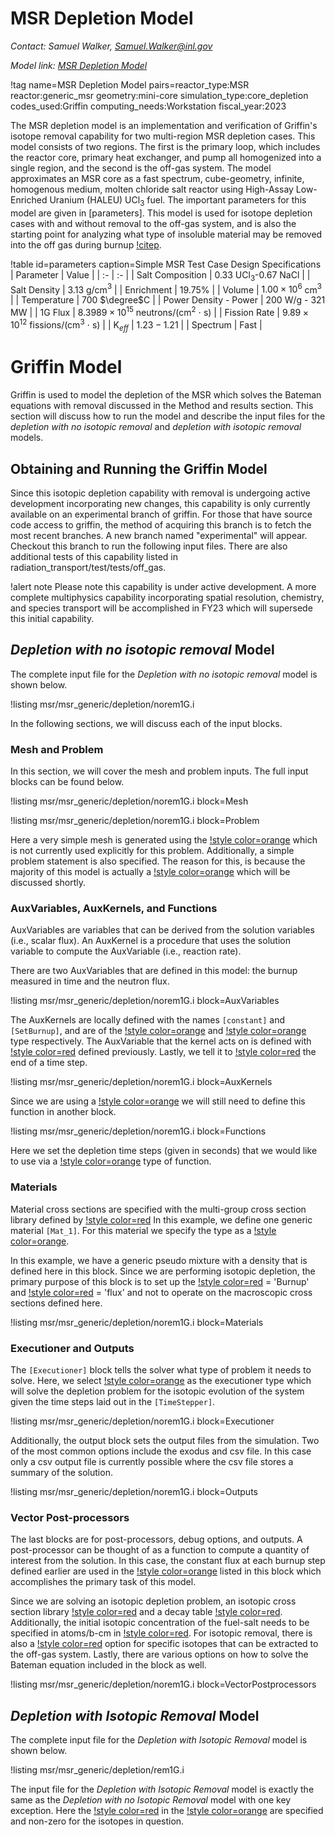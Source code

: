 # MSR Depletion Model

*Contact: Samuel Walker, Samuel.Walker@inl.gov*

*Model link: [MSR Depletion Model](https://github.com/idaholab/virtual_test_bed/tree/devel/msr/msr_generic/depletion)*

!tag name=MSR Depletion Model pairs=reactor_type:MSR
                       reactor:generic_msr
                       geometry:mini-core
                       simulation_type:core_depletion
                       codes_used:Griffin
                       computing_needs:Workstation
                       fiscal_year:2023

The MSR depletion model is an implementation and verification of Griffin's isotope removal capability for two multi-region MSR depletion cases.
This model consists of two regions. The first is the primary loop, which includes the reactor core, primary heat exchanger, and pump all homogenized into a single region, and the second is the off-gas system.
The model approximates an MSR core as a fast spectrum, cube-geometry, infinite, homogenous medium, molten chloride salt reactor using High-Assay Low-Enriched Uranium (HALEU) UCl$_3$ fuel.
The important parameters for this model are given in [parameters].
This model is used for isotope depletion cases with and without removal to the off-gas system, and is also the starting point for analyzing what type of insoluble material may be removed into the off gas during burnup [!citep](walker2022).

!table id=parameters caption=Simple MSR Test Case Design Specifications
| Parameter | Value  |
| :- | :- |
| Salt Composition | $0.33$ UCl$_3$-$0.67$ NaCl |
| Salt Density | $3.13$ g/cm$^3$ |
| Enrichment | $19.75$% |
| Volume | $1.00 \times 10^6$ cm$^3$ |
| Temperature | $700$ $\degree$C |
| Power Density - Power | $200$ W/g - $321$ MW |
| 1G Flux | $8.3989 \times 10^{15}$ neutrons/(cm$^2$ $\cdot$ s) |
| Fission Rate | $9.89 \times 10^{12}$ fissions/(cm$^3$ $\cdot$ s) |
| K$_{eff}$ | $1.23 - 1.21$ |
| Spectrum | Fast |

# Griffin Model

Griffin is used to model the depletion of the MSR which solves the Bateman equations with removal discussed in the
Method and results section. This section will discuss how to run the model and describe the input files for the *depletion with no isotopic removal* and *depletion with isotopic removal* models.

## Obtaining and Running the Griffin Model

Since this isotopic depletion capability with removal is undergoing active development incorporating new changes,
this capability is only currently available on an experimental branch of griffin. For those that have source code
access to griffin, the method of acquiring this branch is to fetch the most recent branches. A new branch named
"experimental" will appear. Checkout this branch to run the following input files. There are also additional tests
of this capability listed in radiation_transport/test/tests/off_gas.

!alert note
Please note this capability is under active development. A more complete multiphysics capability incorporating spatial
resolution, chemistry, and species transport will be accomplished in FY23 which will supersede this initial capability.

## *Depletion with no isotopic removal* Model

The complete input file for the *Depletion with no isotopic removal* model is
shown below.

!listing msr/msr_generic/depletion/norem1G.i

In the following sections, we will discuss each of
the input blocks.


### Mesh and Problem

In this section, we will cover the mesh and problem inputs.
The full input blocks can be found below.

!listing msr/msr_generic/depletion/norem1G.i
         block=Mesh

!listing msr/msr_generic/depletion/norem1G.i
         block=Problem

Here a very simple mesh is generated using the [!style color=orange](GeneratedIDMeshGenerator)
which is not currently used explicitly for this problem. Additionally, a simple problem statement
is also specified. The reason for this, is because the majority of this model is actually a
[!style color=orange](VectorPostProcessor) which will be discussed shortly.

### AuxVariables, AuxKernels, and Functions

AuxVariables are variables that can be derived from the
solution variables (i.e., scalar flux). An AuxKernel is a
procedure that uses the solution variable to compute
the AuxVariable (i.e., reaction rate).

There are two AuxVariables that are defined in this model:
the burnup measured in time and the neutron flux.

!listing msr/msr_generic/depletion/norem1G.i
         block=AuxVariables

The AuxKernels are locally defined with the names
`[constant]` and `[SetBurnup]`, and are of
the [!style color=orange](ConstantAux) and [!style color=orange](FunctionAux) type respectively.
The AuxVariable that the kernel acts on is defined with
[!style color=red](AuxVariable) defined previously.
Lastly, we tell it to [!style color=red](execute_on) the end of a time step.

!listing msr/msr_generic/depletion/norem1G.i
         block=AuxKernels

Since we are using a [!style color=orange](FunctionAux) we will still need to define this function in another block.

!listing msr/msr_generic/depletion/norem1G.i
         block=Functions

Here we set the depletion time steps (given in seconds) that we would like to use via a
[!style color=orange](PiecewiseLinear) type of function.

### Materials

Material cross sections are specified with the multi-group
cross section library defined by [!style color=red](library_file)
In this example, we define one generic material `[Mat_1]`.
For this material we specify the type as a
[!style color=orange](CoupledFeedbackNeutronicsMaterial).

In this example, we have a generic pseudo mixture with a density that is
defined here in this block. Since we are performing isotopic depletion, the primary purpose
of this block is to set up the [!style color=red](grid_variables) = 'Burnup' and
[!style color=red](scalar_fluxes) = 'flux' and not to operate on the macroscopic cross sections
defined here.

!listing msr/msr_generic/depletion/norem1G.i
         block=Materials

### Executioner and Outputs

The `[Executioner]` block tells the solver what type of problem
it needs to solve.
Here, we select [!style color=orange](Transient) as the executioner
type which will solve the depletion problem for the isotopic evolution
of the system given the time steps laid out in the `[TimeStepper]`.

!listing msr/msr_generic/depletion/norem1G.i
         block=Executioner

Additionally, the output block sets the output files from the simulation.
Two of the most common options include the exodus and csv file.
In this case only a csv output file is currently possible where the csv file
stores a summary of the solution.

!listing msr/msr_generic/depletion/norem1G.i
         block=Outputs

### Vector Post-processors

The last blocks are for post-processors, debug options, and outputs.
A post-processor can be thought of as a function to compute a quantity
of interest from the solution. In this case, the constant flux at each
burnup step defined earlier are used in the [!style color=orange](BatemanVPP)
listed in this block which accomplishes the primary task of this model.

Since we are solving an isotopic depletion problem, an isotopic cross section library
[!style color=red](isoxml_mglib_file) and a decay table [!style color=red](isoxml_dtlib_file).
Additionally, the initial isotopic concentration of the fuel-salt needs to be specified in atoms/b-cm in
[!style color=red](isotope_atomic_densities). For isotopic removal, there is also a
[!style color=red](isotope_fixed_removal_rates) option for specific isotopes that can be extracted to the off-gas
system. Lastly, there are various options on how to solve the Bateman equation included in the block as well.

!listing msr/msr_generic/depletion/norem1G.i
         block=VectorPostprocessors


## *Depletion with Isotopic Removal* Model

The complete input file for the *Depletion with Isotopic Removal* model is
shown below.

!listing msr/msr_generic/depletion/rem1G.i

The input file for the *Depletion with Isotopic Removal* model is exactly the same as the
*Depletion with no Isotopic Removal* model with one key exception. Here the
[!style color=red](isotope_fixed_removal_rates) in the [!style color=orange](BatemanVPP)
are specified and non-zero for the isotopes in question.

